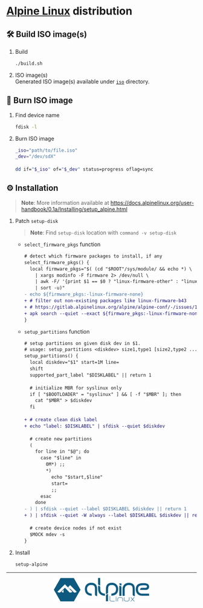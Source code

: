 <!-- markdownlint-disable MD033 -->

# [Alpine Linux](https://www.alpinelinux.org) distribution

## :hammer_and_wrench: Build ISO image(s)

1. Build

   ```sh
   ./build.sh
   ```

2. ISO image(s) \
   Generated ISO image(s) available under [`iso`](./iso/) directory.

## :floppy_disk: Burn ISO image

1. Find device name

   ```sh
   fdisk -l
   ```

2. Burn ISO image

   ```sh
   _iso="path/to/file.iso"
   _dev="/dev/sdX"
   
   dd if="$_iso" of="$_dev" status=progress oflag=sync
   ```

## :gear: Installation

> **Note**: More information available at <https://docs.alpinelinux.org/user-handbook/0.1a/Installing/setup_alpine.html>

1. Patch `setup-disk`

   > **Note**: Find `setup-disk` location with `command -v setup-disk`

   - `select_firmware_pkgs` function

     ```diff
     # detect which firmware packages to install, if any
     select_firmware_pkgs() {
       local firmware_pkgs="$( (cd "$ROOT"/sys/module/ && echo *) \
         | xargs modinfo -F firmware 2> /dev/null \
         | awk -F/ '{print $1 == $0 ? "linux-firmware-other" : "linux-firmware-"$1}' \
         | sort -u)"
     - echo ${firmware_pkgs:-linux-firmware-none}
     + # filter out non-existing packages like linux-firmware-b43
     + # https://gitlab.alpinelinux.org/alpine/alpine-conf/-/issues/10530
     + apk search --quiet --exact ${firmware_pkgs:-linux-firmware-none}
     }
     ```

   - `setup_partitions` function

     ```diff
     # setup partitions on given disk dev in $1.
     # usage: setup_partitions <diskdev> size1,type1 [size2,type2 ...]
     setup_partitions() {
       local diskdev="$1" start=1M line=
       shift
       supported_part_label "$DISKLABEL" || return 1

       # initialize MBR for syslinux only
       if [ "$BOOTLOADER" = "syslinux" ] && [ -f "$MBR" ]; then
         cat "$MBR" > $diskdev
       fi

     + # create clean disk label
     + echo "label: $DISKLABEL" | sfdisk --quiet $diskdev

       # create new partitions
       (
         for line in "$@"; do
           case "$line" in
             0M*) ;;
             *)
               echo "$start,$line"
               start=
               ;;
           esac
         done
     - ) | sfdisk --quiet --label $DISKLABEL $diskdev || return 1
     + ) | sfdisk --quiet -W always --label $DISKLABEL $diskdev || return 1

       # create device nodes if not exist
       $MOCK mdev -s
     }
     ```

2. Install

   ```sh
   setup-alpine
   ```

---

<p align="center">
  <img src="./logo.png" alt="Alpine Linux logo" width="50%" />
</p>
